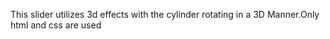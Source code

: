This slider utilizes 3d effects with the cylinder rotating in a 3D Manner.Only html and css are used
